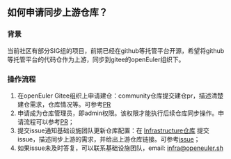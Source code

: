 ## 如何申请同步上游仓库？

### 背景
当前社区有部分SIG组的项目，前期已经在github等托管平台开源，希望将github等托管平台的代码仓作为上游，同步到gitee的openEuler组织下。
### 操作流程
1. 在openEuler Gitee组织上申请建仓：community仓库提交建仓pr，描述清楚建仓需求，仓库情况等。可参考[PR](https://gitee.com/openeuler/community/pulls/5361)
2. 申请成为仓库管理员，即admin权限。该权限才能执行后续仓库同步操作。申请流程可以参考[PR](https://gitee.com/openeuler/community/pulls/5399)；
3. 提交issue通知基础设施团队更新仓库配置：在 [Infrastructure仓库](https://gitee.com/openeuler/infrastructure) 提交issue，描述同步上游的需求，并给出上游仓库链接。可参考[issue](https://gitee.com/openeuler/infrastructure/issues/I903Z9?from=project-issue)；
4. 如果issue未及时答复，可以联系基础设施团队，email: infra@openeuler.sh
